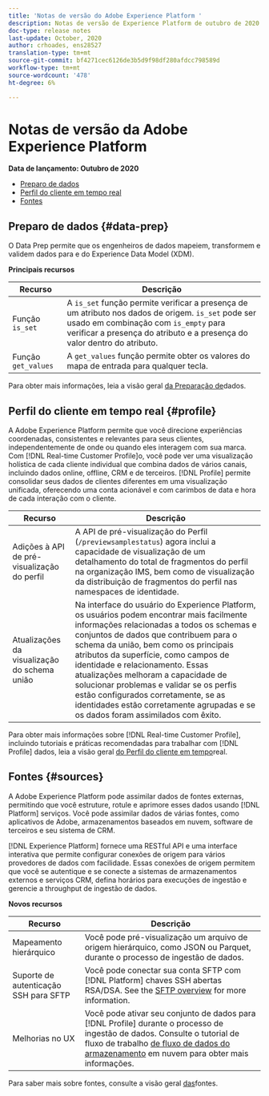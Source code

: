 ```yaml
---
title: 'Notas de versão do Adobe Experience Platform '
description: Notas de versão de Experience Platform de outubro de 2020
doc-type: release notes
last-update: October, 2020
author: crhoades, ens28527
translation-type: tm+mt
source-git-commit: bf4271cec6126de3b5d9f98df280afdcc798589d
workflow-type: tm+mt
source-wordcount: '478'
ht-degree: 6%

---
```



# Notas de versão da Adobe Experience Platform

**Data de lançamento: Outubro de 2020**

- [Preparo de dados](#data-prep)
- [Perfil do cliente em tempo real](#profile)
- [Fontes](#sources)

## Preparo de dados {#data-prep}

O Data Prep permite que os engenheiros de dados mapeiem, transformem e validem dados para e do Experience Data Model (XDM).

**Principais recursos**

| Recurso | Descrição |
| ------- | ----------- |
| Função `is_set`  | A `is_set` função permite verificar a presença de um atributo nos dados de origem. `is_set` pode ser usado em combinação com `is_empty` para verificar a presença do atributo e a presença do valor dentro do atributo. |
| Função `get_values`  | A `get_values` função permite obter os valores do mapa de entrada para qualquer tecla. |

Para obter mais informações, leia a visão geral [da Preparação de](../../data-prep/home.md)dados.

## Perfil do cliente em tempo real {#profile}

A Adobe Experience Platform permite que você direcione experiências coordenadas, consistentes e relevantes para seus clientes, independentemente de onde ou quando eles interagem com sua marca. Com [!DNL Real-time Customer Profile]o, você pode ver uma visualização holística de cada cliente individual que combina dados de vários canais, incluindo dados online, offline, CRM e de terceiros. [!DNL Profile] permite consolidar seus dados de clientes diferentes em uma visualização unificada, oferecendo uma conta acionável e com carimbos de data e hora de cada interação com o cliente.

| Recurso | Descrição |
| ------- | ----------- |
| Adições à API de pré-visualização do perfil | A API de pré-visualização do Perfil (`/previewsamplestatus`) agora inclui a capacidade de visualização de um detalhamento do total de fragmentos do perfil na organização IMS, bem como de visualização da distribuição de fragmentos do perfil nas namespaces de identidade. |
| Atualizações da visualização do schema união | Na interface do usuário do Experience Platform, os usuários podem encontrar mais facilmente informações relacionadas a todos os schemas e conjuntos de dados que contribuem para o schema da união, bem como os principais atributos da superfície, como campos de identidade e relacionamento. Essas atualizações melhoram a capacidade de solucionar problemas e validar se os perfis estão configurados corretamente, se as identidades estão corretamente agrupadas e se os dados foram assimilados com êxito. |

Para obter mais informações sobre [!DNL Real-time Customer Profile], incluindo tutoriais e práticas recomendadas para trabalhar com [!DNL Profile] dados, leia a visão geral [do Perfil do cliente em tempo](../../profile/home.md)real.

## Fontes {#sources}

A Adobe Experience Platform pode assimilar dados de fontes externas, permitindo que você estruture, rotule e aprimore esses dados usando [!DNL Platform] serviços. Você pode assimilar dados de várias fontes, como aplicativos de Adobe, armazenamentos baseados em nuvem, software de terceiros e seu sistema de CRM.

[!DNL Experience Platform] fornece uma RESTful API e uma interface interativa que permite configurar conexões de origem para vários provedores de dados com facilidade. Essas conexões de origem permitem que você se autentique e se conecte a sistemas de armazenamentos externos e serviços CRM, defina horários para execuções de ingestão e gerencie a throughput de ingestão de dados.

**Novos recursos**

| Recurso | Descrição |
| ------- | ----------- |
| Mapeamento hierárquico | Você pode pré-visualização um arquivo de origem hierárquico, como JSON ou Parquet, durante o processo de ingestão de dados. |
| Suporte de autenticação SSH para SFTP | Você pode conectar sua conta SFTP com [!DNL Platform] chaves SSH abertas RSA/DSA. See the [SFTP overview](../../sources/connectors/cloud-storage/ftp-sftp.md) for more information. |
| Melhorias no UX | Você pode ativar seu conjunto de dados para [!DNL Profile] durante o processo de ingestão de dados. Consulte o tutorial de fluxo de trabalho [de fluxo de dados do armazenamento](../../sources/tutorials/ui/dataflow/batch/cloud-storage.md) em nuvem para obter mais informações. |

Para saber mais sobre fontes, consulte a visão geral [das](../../sources/home.md)fontes.